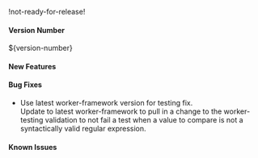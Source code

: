 !not-ready-for-release!

#### Version Number
${version-number}

#### New Features

#### Bug Fixes
- Use latest worker-framework version for testing fix.  
  Update to latest worker-framework to pull in a change to the worker-testing validation to not fail a test when a value to compare is not a syntactically valid regular expression.

#### Known Issues

